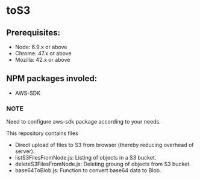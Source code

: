 # toS3

## Prerequisites:
* Node: 6.9.x or above
* Chrome: 47.x or above
* Mozilla: 42.x or above

## NPM packages involed:
* AWS-SDK

### NOTE
Need to configure aws-sdk package according to your needs.

This repository contains files
* Direct upload of files to S3 from browser (thereby reducing overhead of server).
* listS3FilesFromNode.js: Listing of objects in a S3 bucket.
* deleteS3FilesFromNode.js: Deleting groung of objects from S3 bucket.
* base64ToBlob.js: Function to convert base64 data to Blob.
